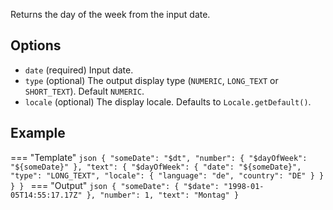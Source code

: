 Returns the day of the week from the input date.

## Options

- `date` (required) Input date.
- `type` (optional) The output display type (`NUMERIC`, `LONG_TEXT` or `SHORT_TEXT`). Default `NUMERIC`.
- `locale` (optional) The display locale. Defaults to `Locale.getDefault()`.

## Example

=== "Template"
    ```json
    {
        "someDate": "$dt",
        "number": {
            "$dayOfWeek": "${someDate}"
        },
        "text": {
            "$dayOfWeek": {
                "date": "${someDate}",
                "type": "LONG_TEXT",
                "locale": {
                    "language": "de",
                    "country": "DE"
                }
            }
        }
    }
    ```
=== "Output"
    ```json
    {
        "someDate": { "$date": "1998-01-05T14:55:17.17Z" },
        "number": 1,
        "text": "Montag"
    }
    ```